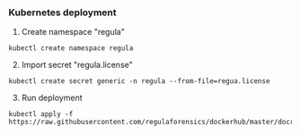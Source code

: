### Kubernetes deployment
1. Create namespace "regula"
```
kubectl create namespace regula
```

2. Import secret "regula.license"
```
kubectl create secret generic -n regula --from-file=regua.license
```

3. Run deployment
```
kubectl apply -f https://raw.githubusercontent.com/regulaforensics/dockerhub/master/docreader/k8docreader.yml
```
